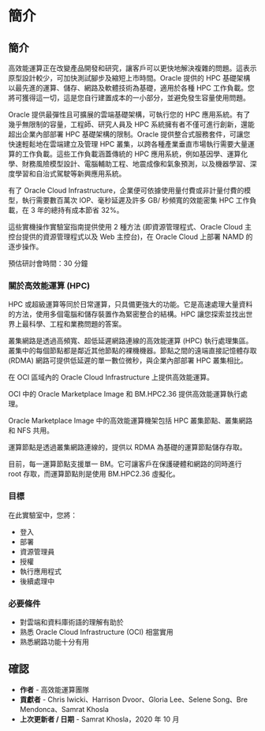 # 簡介

## 簡介

高效能運算正在改變產品開發和研究，讓客戶可以更快地解決複雜的問題。這表示原型設計較少，可加快測試腳步及縮短上市時間。Oracle 提供的 HPC 基礎架構以最先進的運算、儲存、網路及軟體技術為基礎，適用於各種 HPC 工作負載。您將可獲得這一切，這是您自行建置成本的一小部分，並避免發生容量使用問題。

Oracle 提供最彈性且可擴展的雲端基礎架構，可執行您的 HPC 應用系統。有了幾乎無限制的容量，工程師、研究人員及 HPC 系統擁有者不僅可進行創新，還能超出企業內部部署 HPC 基礎架構的限制。Oracle 提供整合式服務套件，可讓您快速輕鬆地在雲端建立及管理 HPC 叢集，以跨各種產業垂直市場執行需要大量運算的工作負載。這些工作負載涵蓋傳統的 HPC 應用系統，例如基因學、運算化學、財務風險模型設計、電腦輔助工程、地震成像和氣象預測，以及機器學習、深度學習和自治式駕駛等新興應用系統。

有了 Oracle Cloud Infrastructure，企業便可依據使用量付費或非計量付費的模型，執行需要數百萬次 IOP、毫秒延遲及許多 GB/ 秒頻寬的效能密集 HPC 工作負載，在 3 年的總持有成本節省 32%。

這些實機操作實驗室指南提供使用 2 種方法 (即資源管理程式、Oracle Cloud 主控台提供的資源管理程式以及 Web 主控台)，在 Oracle Cloud 上部署 NAMD 的逐步操作。

預估研討會時間：30 分鐘

### 關於高效能運算 (HPC)

HPC 或超級運算等同於日常運算，只具備更強大的功能。它是高速處理大量資料的方法，使用多個電腦和儲存裝置作為緊密整合的結構。HPC 讓您探索並找出世界上最科學、工程和業務問題的答案。

叢集網路是透過高頻寬、超低延遲網路連線的高效能運算 (HPC) 執行處理集區。叢集中的每個節點都是鄰近其他節點的裸機機器。節點之間的遠端直接記憶體存取 (RDMA) 網路可提供低延遲的單一數位微秒，與企業內部部署 HPC 叢集相比。

在 OCI 區域內的 Oracle Cloud Infrastructure 上提供高效能運算。

OCI 中的 Oracle Marketplace Image 和 BM.HPC2.36 提供高效能運算執行處理。

Oracle Marketplace Image 中的高效能運算機架包括 HPC 叢集節點、叢集網路和 NFS 共用。

運算節點是透過叢集網路連線的，提供以 RDMA 為基礎的運算節點儲存存取。

目前，每一運算節點支援單一 BM。它可讓客戶在保護硬體和網路的同時進行 root 存取，而運算節點則是使用 BM.HPC2.36 虛擬化。

### 目標

在此實驗室中，您將：

*   登入
*   部署
*   資源管理員
*   授權
*   執行應用程式
*   後續處理中

### 必要條件

*   對雲端和資料庫術語的理解有助於
*   熟悉 Oracle Cloud Infrastructure (OCI) 相當實用
*   熟悉網路功能十分有用

## 確認

*   **作者** - 高效能運算團隊
*   **貢獻者** - Chris Iwicki、Harrison Dvoor、Gloria Lee、Selene Song、Bre Mendonca、Samrat Khosla
*   **上次更新者 / 日期** - Samrat Khosla，2020 年 10 月